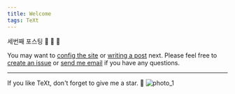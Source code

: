 ```yaml
---
title: Welcome
tags: TeXt
---
```


세번째 포스팅 :ghost: :ghost: :ghost:

You may want to [config the site](https://tianqi.name/jekyll-TeXt-theme/docs/en/configuration) or [writing a post](https://tianqi.name/jekyll-TeXt-theme/docs/en/writing-posts) next. Please feel free to [create an issue](https://github.com/kitian616/jekyll-TeXt-theme/issues) or [send me email](mailto:kitian616@outlook.com) if you have any questions.


<!--more-->

---

If you like TeXt, don't forget to give me a star. :star2:
![photo_1](https://user-images.githubusercontent.com/49015329/55146616-482fb900-5188-11e9-81a2-b3838a19d187.png)
